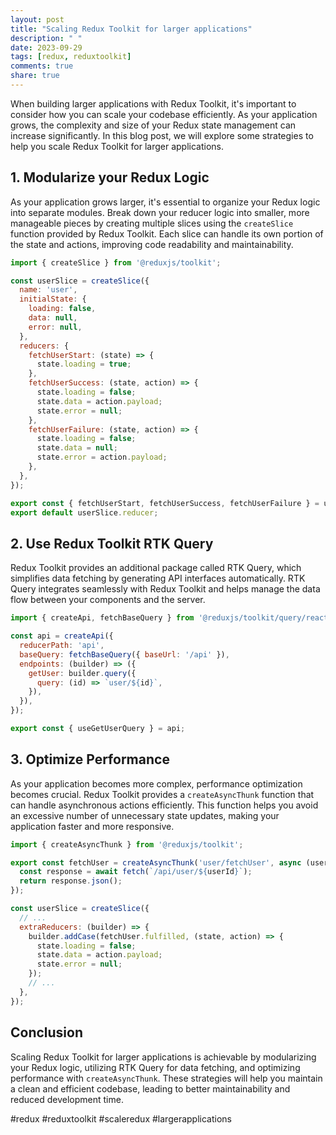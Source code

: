 ```yaml
---
layout: post
title: "Scaling Redux Toolkit for larger applications"
description: " "
date: 2023-09-29
tags: [redux, reduxtoolkit]
comments: true
share: true
---
```


When building larger applications with Redux Toolkit, it's important to consider how you can scale your codebase efficiently. As your application grows, the complexity and size of your Redux state management can increase significantly. In this blog post, we will explore some strategies to help you scale Redux Toolkit for larger applications.

## 1. Modularize your Redux Logic
As your application grows larger, it's essential to organize your Redux logic into separate modules. Break down your reducer logic into smaller, more manageable pieces by creating multiple slices using the `createSlice` function provided by Redux Toolkit. Each slice can handle its own portion of the state and actions, improving code readability and maintainability.

```javascript
import { createSlice } from '@reduxjs/toolkit';

const userSlice = createSlice({
  name: 'user',
  initialState: {
    loading: false,
    data: null,
    error: null,
  },
  reducers: {
    fetchUserStart: (state) => {
      state.loading = true;
    },
    fetchUserSuccess: (state, action) => {
      state.loading = false;
      state.data = action.payload;
      state.error = null;
    },
    fetchUserFailure: (state, action) => {
      state.loading = false;
      state.data = null;
      state.error = action.payload;
    },
  },
});

export const { fetchUserStart, fetchUserSuccess, fetchUserFailure } = userSlice.actions;
export default userSlice.reducer;
```

## 2. Use Redux Toolkit RTK Query
Redux Toolkit provides an additional package called RTK Query, which simplifies data fetching by generating API interfaces automatically. RTK Query integrates seamlessly with Redux Toolkit and helps manage the data flow between your components and the server.

```javascript
import { createApi, fetchBaseQuery } from '@reduxjs/toolkit/query/react';

const api = createApi({
  reducerPath: 'api',
  baseQuery: fetchBaseQuery({ baseUrl: '/api' }),
  endpoints: (builder) => ({
    getUser: builder.query({
      query: (id) => `user/${id}`,
    }),
  }),
});

export const { useGetUserQuery } = api;
```

## 3. Optimize Performance
As your application becomes more complex, performance optimization becomes crucial. Redux Toolkit provides a `createAsyncThunk` function that can handle asynchronous actions efficiently. This function helps you avoid an excessive number of unnecessary state updates, making your application faster and more responsive.

```javascript
import { createAsyncThunk } from '@reduxjs/toolkit';

export const fetchUser = createAsyncThunk('user/fetchUser', async (userId) => {
  const response = await fetch(`/api/user/${userId}`);
  return response.json();
});

const userSlice = createSlice({
  // ...
  extraReducers: (builder) => {
    builder.addCase(fetchUser.fulfilled, (state, action) => {
      state.loading = false;
      state.data = action.payload;
      state.error = null;
    });
    // ...
  },
});
```

## Conclusion

Scaling Redux Toolkit for larger applications is achievable by modularizing your Redux logic, utilizing RTK Query for data fetching, and optimizing performance with `createAsyncThunk`. These strategies will help you maintain a clean and efficient codebase, leading to better maintainability and reduced development time.

#redux #reduxtoolkit #scaleredux #largerapplications